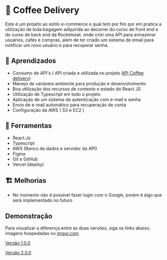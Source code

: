 # 🚀 Coffee Delivery

Este é um projeto ao estilo e-commerce o qual tem por fim por em pratica a utilização de toda bagagem adquirida ao decorrer do curso de front end e do curso de back end da Rocketseat. onde criei uma API para armazenar usuários, cafés e compras, além de ter criado um sistema de email para notificar um novo usuário e para recuperar senha.

## 📒 Aprendizados

- Consumo de API's ( API criada e utilizada no projeto [API Coffee delivery](https://github.com/ViniOliver01/coffee-delivery-api))
- Manejo de variáveis ambiente para produção e desenvolvimento
- Boa utilização dos recursos de contexto e estado do React JS
- Utilização de Typescript em todo o projeto
- Aplicação de um sistema de autenticação com e-mail e senha
- Envio de e-mail automático para recuperação de conta
- Configuração da AWS ( S3 e EC2 )

## 🔨 Ferramentas

- React.Js
- Typescript
- AWS (Banco de dados e servidor da API)
- Figma
- Git e GitHub
- Vercel (deploy)

## 🏗️ Melhorias

- No momento não é possível fazer login com o Google, porém é algo que será implementado no futuro

## Demonstração

Para visualizar a diferença entre as duas versões, siga os links abaixo, imagens hospedadas no [imgur.com](https://imgur.com/)

[Versão 1.0.0](https://imgur.com/a/ANSFZ4N)

[Versão 2.0.0](https://imgur.com/a/BTp5zbC)

